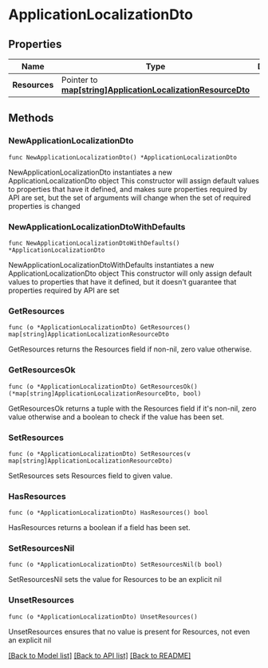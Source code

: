 # ApplicationLocalizationDto

## Properties

Name | Type | Description | Notes
------------ | ------------- | ------------- | -------------
**Resources** | Pointer to [**map[string]ApplicationLocalizationResourceDto**](ApplicationLocalizationResourceDto.md) |  | [optional] 

## Methods

### NewApplicationLocalizationDto

`func NewApplicationLocalizationDto() *ApplicationLocalizationDto`

NewApplicationLocalizationDto instantiates a new ApplicationLocalizationDto object
This constructor will assign default values to properties that have it defined,
and makes sure properties required by API are set, but the set of arguments
will change when the set of required properties is changed

### NewApplicationLocalizationDtoWithDefaults

`func NewApplicationLocalizationDtoWithDefaults() *ApplicationLocalizationDto`

NewApplicationLocalizationDtoWithDefaults instantiates a new ApplicationLocalizationDto object
This constructor will only assign default values to properties that have it defined,
but it doesn't guarantee that properties required by API are set

### GetResources

`func (o *ApplicationLocalizationDto) GetResources() map[string]ApplicationLocalizationResourceDto`

GetResources returns the Resources field if non-nil, zero value otherwise.

### GetResourcesOk

`func (o *ApplicationLocalizationDto) GetResourcesOk() (*map[string]ApplicationLocalizationResourceDto, bool)`

GetResourcesOk returns a tuple with the Resources field if it's non-nil, zero value otherwise
and a boolean to check if the value has been set.

### SetResources

`func (o *ApplicationLocalizationDto) SetResources(v map[string]ApplicationLocalizationResourceDto)`

SetResources sets Resources field to given value.

### HasResources

`func (o *ApplicationLocalizationDto) HasResources() bool`

HasResources returns a boolean if a field has been set.

### SetResourcesNil

`func (o *ApplicationLocalizationDto) SetResourcesNil(b bool)`

 SetResourcesNil sets the value for Resources to be an explicit nil

### UnsetResources
`func (o *ApplicationLocalizationDto) UnsetResources()`

UnsetResources ensures that no value is present for Resources, not even an explicit nil

[[Back to Model list]](../README.md#documentation-for-models) [[Back to API list]](../README.md#documentation-for-api-endpoints) [[Back to README]](../README.md)


